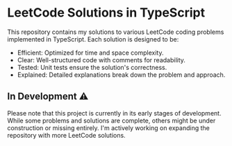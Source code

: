 # LeetCode Solutions in TypeScript

This repository contains my solutions to various LeetCode coding problems implemented in TypeScript.
Each solution is designed to be:

- Efficient: Optimized for time and space complexity.
- Clear: Well-structured code with comments for readability.
- Tested: Unit tests ensure the solution's correctness.
- Explained: Detailed explanations break down the problem and approach.

## In Development ⚠️

Please note that this project is currently in its early stages of development. While some problems and solutions are complete, others might be under construction or missing entirely. I'm actively working on expanding the repository with more LeetCode solutions.